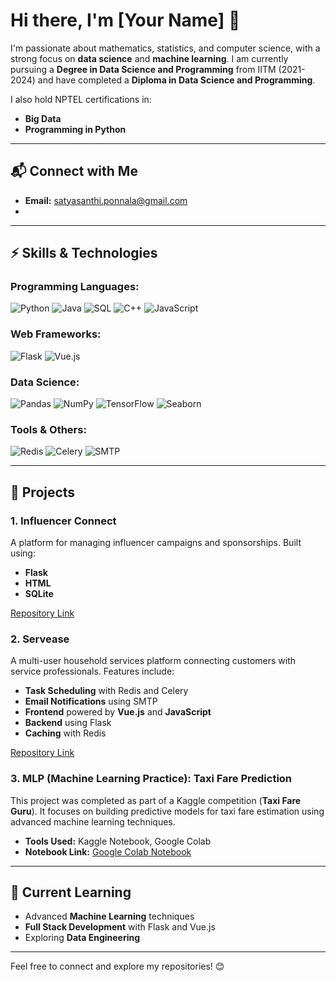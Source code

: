 # Hi there, I'm [Your Name] 👋  

I'm passionate about mathematics, statistics, and computer science, with a strong focus on **data science** and **machine learning**. I am currently pursuing a **Degree in Data Science and Programming** from IITM (2021-2024) and have completed a **Diploma in Data Science and Programming**.  

I also hold NPTEL certifications in:  
- **Big Data**  
- **Programming in Python**  

---

## 📬 Connect with Me  
- **Email:** [satyasanthi.ponnala@gmail.com](mailto:your-email@example.com)  
-
---

## ⚡ Skills & Technologies  

### Programming Languages:  
![Python](https://img.shields.io/badge/-Python-blue) ![Java](https://img.shields.io/badge/-Java-yellow) ![SQL](https://img.shields.io/badge/-SQL-lightgrey) ![C++](https://img.shields.io/badge/-C++-blue) ![JavaScript](https://img.shields.io/badge/-JavaScript-yellow)  


### Web Frameworks:  
![Flask](https://img.shields.io/badge/-Flask-lightblue) ![Vue.js](https://img.shields.io/badge/-Vue.js-green)  

### Data Science:  
![Pandas](https://img.shields.io/badge/-Pandas-blue) ![NumPy](https://img.shields.io/badge/-NumPy-lightblue) ![TensorFlow](https://img.shields.io/badge/-TensorFlow-orange) ![Seaborn](https://img.shields.io/badge/-Seaborn-blue)  

### Tools & Others:  
![Redis](https://img.shields.io/badge/-Redis-red) ![Celery](https://img.shields.io/badge/-Celery-green) ![SMTP](https://img.shields.io/badge/-SMTP-lightgrey)  

---

## 🚀 Projects  

### 1. **Influencer Connect**  
A platform for managing influencer campaigns and sponsorships. Built using:  
- **Flask**  
- **HTML**  
- **SQLite**  

[Repository Link](https://github.com/your-repo-link)  

### 2. **Servease**  
A multi-user household services platform connecting customers with service professionals. Features include:  
- **Task Scheduling** with Redis and Celery  
- **Email Notifications** using SMTP  
- **Frontend** powered by **Vue.js** and **JavaScript**  
- **Backend** using Flask  
- **Caching** with Redis  

[Repository Link](https://github.com/your-repo-link)  

### 3. **MLP (Machine Learning Practice): Taxi Fare Prediction**  
This project was completed as part of a Kaggle competition (**Taxi Fare Guru**). It focuses on building predictive models for taxi fare estimation using advanced machine learning techniques.  
- **Tools Used:** Kaggle Notebook, Google Colab  
- **Notebook Link:** [Google Colab Notebook](https://colab.research.google.com/drive/1V6-55pc3UbbmyRjRCXnradTwSz-bNzrW#scrollTo=3C-LlJaR2F-X&uniqifier=1)  

---

## 🌱 Current Learning  
- Advanced **Machine Learning** techniques  
- **Full Stack Development** with Flask and Vue.js  
- Exploring **Data Engineering**  

---

Feel free to connect and explore my repositories! 😊  

